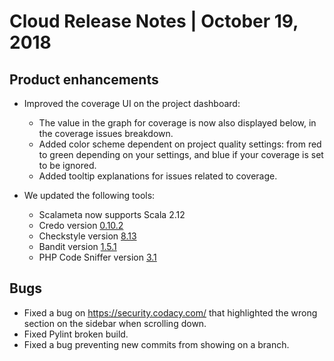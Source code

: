 # Cloud Release Notes | October 19, 2018

## Product enhancements

-   Improved the coverage UI on the project dashboard:
    -   The value in the graph for coverage is now also displayed below, in the coverage issues breakdown.
    -   Added color scheme dependent on project quality settings: from red to green depending on your settings, and blue if your coverage is set to be ignored.
    -   Added tooltip explanations for issues related to coverage.

-  We updated the following tools:
    -   Scalameta now supports Scala 2.12
    -   Credo version [0.10.2](https://github.com/rrrene/credo/blob/master/CHANGELOG.md#0102)
    -   Checkstyle version [8.13](http://checkstyle.sourceforge.net/releasenotes.html#Release_8.13) 
    -   Bandit version [1.5.1](https://github.com/PyCQA/bandit/releases/tag/1.5.1)
    -   PHP Code Sniffer version [3.1](https://pear.php.net/package/PHP_CodeSniffer/download/3.1.0)

## Bugs

-   Fixed a bug on <https://security.codacy.com/> that highlighted the wrong section on the sidebar when scrolling
    down.
-   Fixed Pylint broken build.
-   Fixed a bug preventing new commits from showing on a branch.
